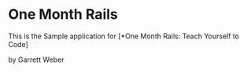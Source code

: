 # One Month Rails

This is the Sample application for 
[*One Month Rails: Teach Yourself to Code]

by Garrett Weber